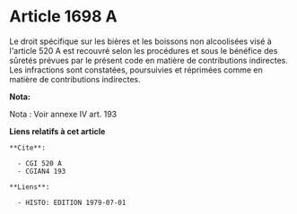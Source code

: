 # Article 1698 A

Le droit spécifique sur les bières et les boissons non alcoolisées visé à l'article 520 A est recouvré selon les procédures
et sous le bénéfice des sûretés prévues par le présent code en matière de contributions indirectes. Les infractions sont
constatées, poursuivies et réprimées comme en matière de contributions indirectes.

**Nota:**

Nota : Voir annexe IV art. 193

**Liens relatifs à cet article**

	**Cite**:

	  - CGI 520 A
	  - CGIAN4 193

	**Liens**:

	  - HISTO: EDITION 1979-07-01
